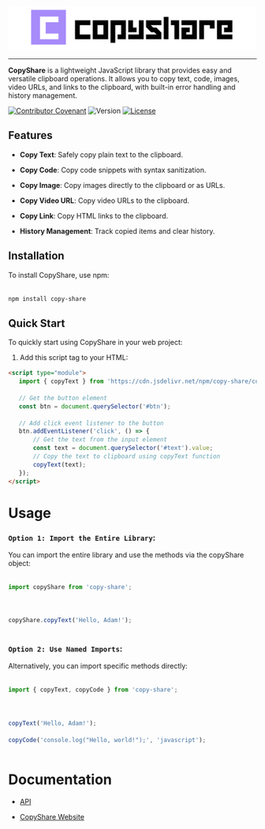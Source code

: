 ![CopyShare Logo](/assets/CopyShare.png)

___

**CopyShare** is a lightweight JavaScript library that provides easy and versatile clipboard operations. It allows you to copy text, code, images, video URLs, and links to the clipboard, with built-in error handling and history management.


[![Contributor Covenant](https://img.shields.io/badge/Contributor%20Covenant-2.1-4baaaa.svg)](code_of_conduct.md) ![Version](https://img.shields.io/npm/v/copy-share) [![License](https://img.shields.io/npm/l/copy-share)](LICENSE)



## Features



- **Copy Text**: Safely copy plain text to the clipboard.

- **Copy Code**: Copy code snippets with syntax sanitization.

- **Copy Image**: Copy images directly to the clipboard or as URLs.

- **Copy Video URL**: Copy video URLs to the clipboard.

- **Copy Link**: Copy HTML links to the clipboard.

- **History Management**: Track copied items and clear history.



## Installation



To install CopyShare, use npm:



```bash

npm install copy-share

```



## Quick Start

To quickly start using CopyShare in your web project:

1. Add this script tag to your HTML:

```html
<script type="module">
   import { copyText } from 'https://cdn.jsdelivr.net/npm/copy-share/copyShare.min.js';

   // Get the button element
   const btn = document.querySelector('#btn');

   // Add click event listener to the button
   btn.addEventListener('click', () => {
       // Get the text from the input element
       const text = document.querySelector('#text').value;
       // Copy the text to clipboard using copyText function
       copyText(text);
   });
</script>
```

# Usage

### `Option 1: Import the Entire Library`:

You can import the entire library and use the methods via the copyShare object:

```js

import copyShare from 'copy-share';



copyShare.copyText('Hello, Adam!');



```

### `Option 2: Use Named Imports`:

Alternatively, you can import specific methods directly:

```js

import { copyText, copyCode } from 'copy-share';



copyText('Hello, Adam!');

copyCode('console.log("Hello, world!");', 'javascript');



```



# Documentation

- [API](API.md)

- [CopyShare Website](https://copy-share-docs.vercel.app)
